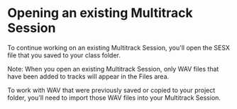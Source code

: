 # Opening an existing Multitrack Session

To continue working on an existing Multitrack Session, you'll open the SESX file that you saved to your class folder.

Note: When you open an existing Multitrack Session, only WAV files that have been added to tracks will appear in the Files area.

To work with WAV that were previously saved or copied to your project folder, you'll need to import those WAV files into your Multitrack Session. 

